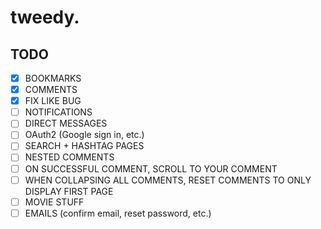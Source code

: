 # tweedy.

## TODO

- [x] BOOKMARKS
- [x] COMMENTS
- [x] FIX LIKE BUG
- [ ] NOTIFICATIONS
- [ ] DIRECT MESSAGES
- [ ] OAuth2 (Google sign in, etc.)
- [ ] SEARCH + HASHTAG PAGES
- [ ] NESTED COMMENTS
- [ ] ON SUCCESSFUL COMMENT, SCROLL TO YOUR COMMENT
- [ ] WHEN COLLAPSING ALL COMMENTS, RESET COMMENTS TO ONLY DISPLAY FIRST PAGE
- [ ] MOVIE STUFF
- [ ] EMAILS (confirm email, reset password, etc.)
